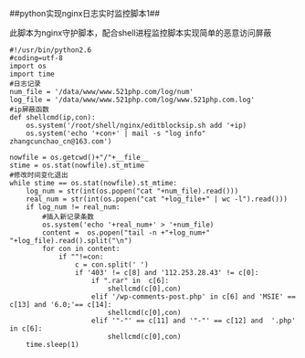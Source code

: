 ##python实现nginx日志实时监控脚本1##

此脚本为nginx守护脚本，配合shell进程监控脚本实现简单的恶意访问屏蔽

	#!/usr/bin/python2.6
	#coding=utf-8
	import os
	import time
	#日志记录
	num_file = '/data/www/www.521php.com/log/num'
	log_file = '/data/www/www.521php.com/log/www.521php.com.log'
	#ip屏蔽函数
	def shellcmd(ip,con):
	    os.system('/root/shell/nginx/editblocksip.sh add '+ip)
	    os.system('echo '+con+' | mail -s "log info" zhangcunchao_cn@163.com')                                                                                                         
	
	nowfile = os.getcwd()+"/"+__file__
	stime = os.stat(nowfile).st_mtime
	#修改时间变化退出
	while stime == os.stat(nowfile).st_mtime:
	    log_num = str(int(os.popen("cat "+num_file).read()))
	    real_num = str(int(os.popen("cat "+log_file+" | wc -l").read()))
	    if log_num != real_num:
	        #插入新记录条数
	        os.system('echo '+real_num+' > '+num_file)
	        content =  os.popen("tail -n +"+log_num+" "+log_file).read().split("\n")
	        for con in content:
	            if ""!=con:
	                c = con.split(' ')
	                if '403' != c[8] and '112.253.28.43' != c[0]:
	                    if ".rar" in  c[6]:
	                        shellcmd(c[0],con)
	                    elif '/wp-comments-post.php' in c[6] and 'MSIE' == c[13] and '6.0;'== c[14]:
	                        shellcmd(c[0],con)
	                    elif '"-"' == c[11] and '"-"' == c[12] and  '.php' in c[6]:
	                        shellcmd(c[0],con)
	    time.sleep(1)